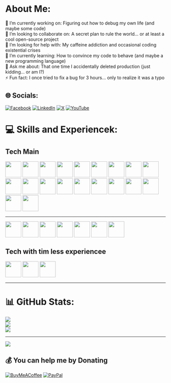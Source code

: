 # About Me:
🔭 I’m currently working on: Figuring out how to debug my own life (and maybe some code)
<br>👯 I’m looking to collaborate on: A secret plan to rule the world... or at least a cool open-source project<br>🤝 I’m looking for help with: My caffeine addiction and occasional coding existential crises
<br>🌱 I’m currently learning: How to convince my code to behave (and maybe a new programming language)
<br>💬 Ask me about: That one time I accidentally deleted production (just kidding... or am I?)
<br>⚡ Fun fact: I once tried to fix a bug for 3 hours... only to realize it was a typo


## 🌐 Socials:
[![Facebook](https://img.shields.io/badge/Facebook-%231877F2.svg?logo=Facebook&logoColor=white)](https://facebook.com/marinow) [![LinkedIn](https://img.shields.io/badge/LinkedIn-%230077B5.svg?logo=linkedin&logoColor=white)](https://linkedin.com/in/gmarinow) [![X](https://img.shields.io/badge/X-black.svg?logo=X&logoColor=white)](https://x.com/GMarinow) [![YouTube](https://img.shields.io/badge/YouTube-%23FF0000.svg?logo=YouTube&logoColor=white)](https://youtube.com/@GeorgiMarinow) 

# 💻 Skills and Experiencek:
## Tech Main

<img src="https://cdn.jsdelivr.net/gh/devicons/devicon@latest/icons/python/python-original.svg" width="50" height="50"/>
<img src="https://cdn.jsdelivr.net/gh/devicons/devicon@latest/icons/fastapi/fastapi-original.svg" width="50" height="50"/>
<img src="https://cdn.jsdelivr.net/gh/devicons/devicon@latest/icons/django/django-plain.svg" width="50" height="50"/>
<img src="https://cdn.jsdelivr.net/gh/devicons/devicon@latest/icons/flask/flask-original.svg" width="50" height="50"/>
<img src="https://cdn.jsdelivr.net/gh/devicons/devicon@latest/icons/qt/qt-original.svg" width="50" height="50"/>
<img src="https://cdn.jsdelivr.net/gh/devicons/devicon@latest/icons/mongodb/mongodb-original.svg" width="50" height="50"/>
<img src="https://cdn.jsdelivr.net/gh/devicons/devicon@latest/icons/git/git-original.svg" width="50" height="50"/>
<img src="https://cdn.jsdelivr.net/gh/devicons/devicon@latest/icons/github/github-original.svg" width="50" height="50"/>
<img src="https://cdn.jsdelivr.net/gh/devicons/devicon@latest/icons/githubactions/githubactions-original.svg"  width="50" height="50"/>
<img src="https://cdn.jsdelivr.net/gh/devicons/devicon@latest/icons/jenkins/jenkins-original.svg" width="50" height="50"/>
<img src="https://cdn.jsdelivr.net/gh/devicons/devicon@latest/icons/docker/docker-original.svg" width="50" height="50"/>

<img src="https://cdn.jsdelivr.net/gh/devicons/devicon@latest/icons/kubernetes/kubernetes-original.svg" width="50" height="50"/>
<img src="https://cdn.jsdelivr.net/gh/devicons/devicon@latest/icons/rancher/rancher-original.svg" width="50" height="50"/>
<img src="https://cdn.jsdelivr.net/gh/devicons/devicon@latest/icons/portainer/portainer-original.svg"  width="50" height="50"/>
<img src="https://cdn.jsdelivr.net/gh/devicons/devicon@latest/icons/jira/jira-original.svg" width="50" height="50"/>
<img src="https://cdn.jsdelivr.net/gh/devicons/devicon@latest/icons/bash/bash-original.svg" width="50" height="50"/>
<img src="https://cdn.jsdelivr.net/gh/devicons/devicon@latest/icons/yaml/yaml-original.svg" width="50" height="50"/>
<img src="https://cdn.jsdelivr.net/gh/devicons/devicon@latest/icons/nginx/nginx-original.svg" width="50" height="50"/>
<img src="https://cdn.jsdelivr.net/gh/devicons/devicon@latest/icons/traefikproxy/traefikproxy-original-wordmark.svg" idth="50" height="50"/>
<img src="https://www.svgrepo.com/show/331613/truenas.svg" idth="50" height="50"/>


---
<img src="https://cdn.jsdelivr.net/gh/devicons/devicon@latest/icons/threedsmax/threedsmax-original.svg" width="50" height="50"/>
<img src="https://www.svgrepo.com/show/373832/maxscript.svg" width="50" height="50"/>
<img src="https://iconape.com/wp-content/png_logo_vector/chaos-v-ray.png" width="50" height="50"/>
<img src="https://upload.wikimedia.org/wikipedia/commons/1/15/Houdini3D_icon.png" width="50" height="50"/>
<img src="https://upload.wikimedia.org/wikipedia/commons/thumb/9/90/DaVinci_Resolve_17_logo.svg/2048px-DaVinci_Resolve_17_logo.svg.png" width="50" height="50"/>
<img src="https://sohoeditors.com/uploads/Fusion.png" width="50" height="50"/>
<img src="https://cdn.jsdelivr.net/gh/devicons/devicon@latest/icons/photoshop/photoshop-original.svg" width="50" height="50"/>

## Tech with tim less experiencee

<p>
    <img src="https://cdn.jsdelivr.net/gh/devicons/devicon@latest/icons/csharp/csharp-original.svg" width="50" height="50"/>
    <img src="https://cdn.jsdelivr.net/gh/devicons/devicon@latest/icons/angular/angular-original.svg" width="50" height="50"/>
    <img src="https://cdn.jsdelivr.net/gh/devicons/devicon@latest/icons/mysql/mysql-original.svg" width="50" height="50"/>
</p>

---

# 📊 GitHub Stats:
![](https://github-readme-stats.vercel.app/api?username=GMarinow&theme=dark&hide_border=false&include_all_commits=false&count_private=true)<br/>
![](https://github-readme-streak-stats.herokuapp.com/?user=GMarinow&theme=dark&hide_border=false)<br/>
![](https://github-readme-stats.vercel.app/api/top-langs/?username=GMarinow&theme=dark&hide_border=false&include_all_commits=false&count_private=true&layout=compact)

---
[![](https://visitcount.itsvg.in/api?id=GMarinow&icon=0&color=9)](https://visitcount.itsvg.in)

  ## 💰 You can help me by Donating
  [![BuyMeACoffee](https://img.shields.io/badge/Buy%20Me%20a%20Coffee-ffdd00?style=for-the-badge&logo=buy-me-a-coffee&logoColor=black)](https://buymeacoffee.com/gmarinov) [![PayPal](https://img.shields.io/badge/PayPal-00457C?style=for-the-badge&logo=paypal&logoColor=white)](https://paypal.me/georgi.marinow@gmail.com) 

  
<!-- Proudly created with GPRM ( https://gprm.itsvg.in ) -->
